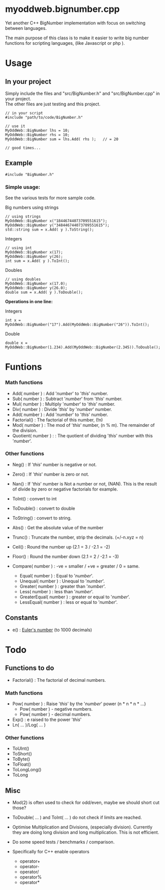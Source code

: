 # myoddweb.bignumber.cpp #
Yet another C++ BigNumber implementation with focus on switching between languages.

The main purpose of this class is to make it easier to write big number functions for scripting languages, (like Javascript or php ).

# Usage #
## In your project ##

Simply include the files and "src/BigNumber.h" and "src/BigNumber.cpp" in your project.    
The other files are just testing and this project.

    // in your script
    #include "path/to/code/BigNumber.h"
   
    // use it
    MyOddWeb::BigNumber lhs = 10;
    MyOddWeb::BigNumber rhs = 10;
	MyOddWeb::BigNumber sum = lhs.Add( rhs );	// = 20

    // good times...

## Example ##

    #include "BigNumber.h"

### Simple usage: ###

See the various tests for more sample code.

Big numbers using strings

    // using strings
    MyOddWeb::BigNumber x("18446744073709551615");
    MyOddWeb::BigNumber y("348446744073709551615");
    std::string sum = x.Add( y ).ToString();

Integers

    // using int
    MyOddWeb::BigNumber x(17);
    MyOddWeb::BigNumber y(26);
    int sum = x.Add( y ).ToInt();

Doubles

    // using doubles
    MyOddWeb::BigNumber x(17.0);
    MyOddWeb::BigNumber y(26.0);
    double sum = x.Add( y ).ToDouble();

**Operations in one line:**

Integers

    int x = MyOddWeb::BigNumber("17").Add(MyOddWeb::BigNumber("26")).ToInt();

Double

    double x = MyOddWeb::BigNumber(1.234).Add(MyOddWeb::BigNumber(2.345)).ToDouble();

# Funtions #
### Math functions ###
- Add( number ) : Add '*number*' to '*this*' number.
- Sub( number ) : Subtract '*number*' from '*this*' number.
- Mul( number ) : Multiply '*number*' to '*this*' number.
- Div( number ) : Divide '*this*' by '*number*' number.
- Add( number ) : Add '*number*' to '*this*' number.
- Factorial() : The factorial of this number, (!n)
- Mod( number ) : The mod of '*this*' number, (n % m). The remainder of the division. 
- Quotient( number ) : : The quotient of dividing '*this*' number with this '*number*'.

### Other functions ###
- Neg() : If '*this*' number is negative or not.
- Zero() : If '*this*' number is zero or not.
- Nan() : If '*this*' number is Not a number or not, (NAN). This is the result of divide by zero or negative factorials for example.
- ToInt() : convert to int
- ToDouble() : convert to double
- ToString() : convert to string.
- Abs() : Get the absolute value of the number
- Trunc() : Truncate the number, strip the decimals. (+/-n.xyz = n)
- Ceil() : Round the number up (2.1 = 3 / -2.1 = -2)
- Floor() : Round the number down (2.1 = 2 / -2.1 = -3)

- Compare( number ) : -ve = smaller / +ve = greater / 0 = same.
	- Equal( number ) : Equal to '*number*'.
	- Unequal( number ) : Unequal to '*number*'.
	- Greater( number ) : greater than '*number*'.
	- Less( number ) : less than '*number*'.
	- GreaterEqual( number ) : greater or equal to '*number*'.
	- LessEqual( number ) : less or equal to '*number*'.

## Constants ##
- e() : [Euler's number](https://en.wikipedia.org/wiki/E_%28mathematical_constant%29) (to 1000 decimals) 

# Todo #

## Functions to do ##
- Factorial() : The factorial of decimal numbers.

### Math functions ###
- Pow( number ) : Raise '*this*' by the '*number*' power (n * n * n * ...)
	- Pow( number ) - negative numbers.
	- Pow( number ) - decimal numbers.
- Exp() : e raised to the power '*this*'
- Ln( ... )/Log( ... )

### Other functions ###
- ToUInt()
- ToShort()
- ToByte()
- ToFloat()
- ToLongLong()
- ToLong

## Misc ##

- Mod(2) is often used to check for odd/even, maybe we should short cut those?
- ToDouble( ... ) and ToInt( ... ) do not check if limits are reached.
- Optimise Multiplication and Divisions, (especially division). Currently they are doing long division and long multiplication. This is not efficient.
- Do some speed tests / benchmarks / comparison.

- Specifically for C++ enable operators
	- operator+
	- operator-
	- operator/
	- operator%
	- operator*

